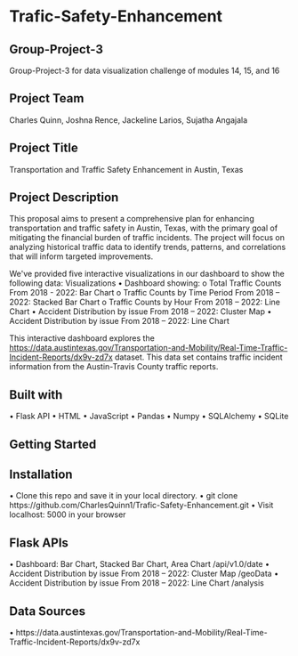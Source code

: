 # Trafic-Safety-Enhancement

<h2>Group-Project-3</h2>
Group-Project-3 for data visualization challenge of modules 14, 15, and 16

<h2>Project Team</h2>
Charles Quinn, Joshna Rence, Jackeline Larios, Sujatha Angajala

<h2>Project Title</h2>
Transportation and Traffic Safety Enhancement in Austin, Texas

<h2>Project Description</h2>
This proposal aims to present a comprehensive plan for enhancing transportation and traffic safety in Austin, Texas, with the primary goal of mitigating the financial burden of traffic incidents. The project will focus on analyzing historical traffic data to identify trends, patterns, and correlations that will inform targeted improvements.

We've provided five interactive visualizations in our dashboard to show the following data:
Visualizations
•	Dashboard showing:
  o	Total Traffic Counts From 2018 - 2022: Bar Chart
  o	Traffic Counts by Time Period From 2018 – 2022: Stacked Bar Chart
  o	Traffic Counts by Hour From 2018 – 2022: Line Chart
•	Accident Distribution by issue From 2018 – 2022: Cluster Map
•	Accident Distribution by issue From 2018 – 2022: Line Chart

This interactive dashboard explores the https://data.austintexas.gov/Transportation-and-Mobility/Real-Time-Traffic-Incident-Reports/dx9v-zd7x dataset. This data set contains traffic incident information from the Austin-Travis County traffic reports.

<h2>Built with</h2>
•	Flask API
•	HTML
•	JavaScript
•	Pandas
•	Numpy
•	SQLAlchemy
•	SQLite

<h2>Getting Started</h2>

<h2>Installation</h2>
•	Clone this repo and save it in your local directory.
•	git clone https://github.com/CharlesQuinn1/Trafic-Safety-Enhancement.git
•	Visit localhost: 5000 in your browser

<h2>Flask APIs</h2>
•	Dashboard: Bar Chart, Stacked Bar Chart, Area Chart /api/v1.0/date
•	Accident Distribution by issue From 2018 – 2022: Cluster Map /geoData
•	Accident Distribution by issue From 2018 – 2022: Line Chart /analysis

<h2>Data Sources</h2>
•	https://data.austintexas.gov/Transportation-and-Mobility/Real-Time-Traffic-Incident-Reports/dx9v-zd7x
